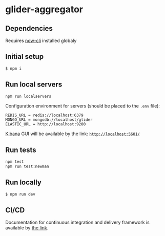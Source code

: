 # glider-aggregator

## Dependencies
Requires [now-cli](https://zeit.co/download) installed globaly

## Initial setup

```bash
$ npm i
```

## Run local servers

```bash
npm run localservers
```

Configuration environment for servers (should be placed to the `.env` file):  

```
REDIS_URL = redis://localhost:6379
MONGO_URL = mongodb://localhost/glider
ELASTIC_URL = http://localhost:9200
```

[Kibana](https://www.elastic.co/kibana) GUI will be available by the link: [`http://localhost:5601/`](http://localhost:5601)

## Run tests

```bash
npm test
npm run test:newman
```

## Run locally

```bash
$ npm run dev
```

## CI/CD

Documentation for continuous integration and delivery framework is available by [the link](./docs/cicd.md).
